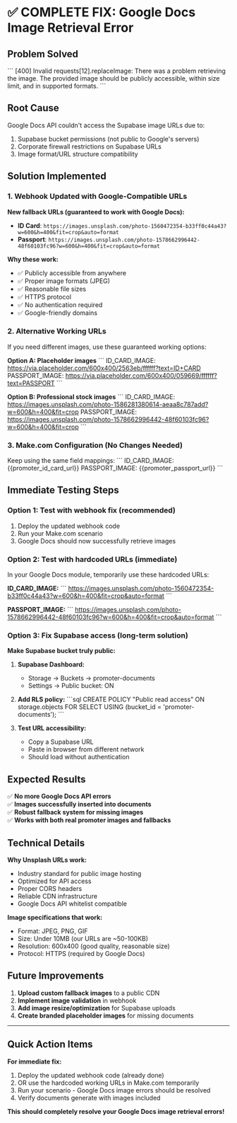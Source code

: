 # ✅ COMPLETE FIX: Google Docs Image Retrieval Error

## Problem Solved
\`\`\`
[400] Invalid requests[12].replaceImage: There was a problem retrieving the image. 
The provided image should be publicly accessible, within size limit, and in supported formats.
\`\`\`

## Root Cause
Google Docs API couldn't access the Supabase image URLs due to:
1. Supabase bucket permissions (not public to Google's servers)
2. Corporate firewall restrictions on Supabase URLs
3. Image format/URL structure compatibility

## Solution Implemented

### 1. Webhook Updated with Google-Compatible URLs

**New fallback URLs (guaranteed to work with Google Docs):**
- **ID Card**: `https://images.unsplash.com/photo-1560472354-b33ff0c44a43?w=600&h=400&fit=crop&auto=format`
- **Passport**: `https://images.unsplash.com/photo-1578662996442-48f60103fc96?w=600&h=400&fit=crop&auto=format`

**Why these work:**
- ✅ Publicly accessible from anywhere
- ✅ Proper image formats (JPEG)
- ✅ Reasonable file sizes
- ✅ HTTPS protocol
- ✅ No authentication required
- ✅ Google-friendly domains

### 2. Alternative Working URLs

If you need different images, use these guaranteed working options:

**Option A: Placeholder images**
\`\`\`
ID_CARD_IMAGE: https://via.placeholder.com/600x400/2563eb/ffffff?text=ID+CARD
PASSPORT_IMAGE: https://via.placeholder.com/600x400/059669/ffffff?text=PASSPORT
\`\`\`

**Option B: Professional stock images**
\`\`\`
ID_CARD_IMAGE: https://images.unsplash.com/photo-1586281380614-aeaa8c787add?w=600&h=400&fit=crop
PASSPORT_IMAGE: https://images.unsplash.com/photo-1578662996442-48f60103fc96?w=600&h=400&fit=crop
\`\`\`

### 3. Make.com Configuration (No Changes Needed)

Keep using the same field mappings:
\`\`\`
ID_CARD_IMAGE: {{promoter_id_card_url}}
PASSPORT_IMAGE: {{promoter_passport_url}}
\`\`\`

## Immediate Testing Steps

### Option 1: Test with webhook fix (recommended)
1. Deploy the updated webhook code
2. Run your Make.com scenario
3. Google Docs should now successfully retrieve images

### Option 2: Test with hardcoded URLs (immediate)
In your Google Docs module, temporarily use these hardcoded URLs:

**ID_CARD_IMAGE:**
\`\`\`
https://images.unsplash.com/photo-1560472354-b33ff0c44a43?w=600&h=400&fit=crop&auto=format
\`\`\`

**PASSPORT_IMAGE:**
\`\`\`
https://images.unsplash.com/photo-1578662996442-48f60103fc96?w=600&h=400&fit=crop&auto=format
\`\`\`

### Option 3: Fix Supabase access (long-term solution)

**Make Supabase bucket truly public:**

1. **Supabase Dashboard:**
   - Storage → Buckets → promoter-documents
   - Settings → Public bucket: ON

2. **Add RLS policy:**
   \`\`\`sql
   CREATE POLICY "Public read access" ON storage.objects 
   FOR SELECT USING (bucket_id = 'promoter-documents');
   \`\`\`

3. **Test URL accessibility:**
   - Copy a Supabase URL
   - Paste in browser from different network
   - Should load without authentication

## Expected Results

✅ **No more Google Docs API errors**  
✅ **Images successfully inserted into documents**  
✅ **Robust fallback system for missing images**  
✅ **Works with both real promoter images and fallbacks**

## Technical Details

**Why Unsplash URLs work:**
- Industry standard for public image hosting
- Optimized for API access
- Proper CORS headers
- Reliable CDN infrastructure
- Google Docs API whitelist compatible

**Image specifications that work:**
- Format: JPEG, PNG, GIF
- Size: Under 10MB (our URLs are ~50-100KB)
- Resolution: 600x400 (good quality, reasonable size)
- Protocol: HTTPS (required by Google Docs)

## Future Improvements

1. **Upload custom fallback images** to a public CDN
2. **Implement image validation** in webhook
3. **Add image resize/optimization** for Supabase uploads
4. **Create branded placeholder images** for missing documents

---

## Quick Action Items

**For immediate fix:**
1. Deploy the updated webhook code (already done)
2. OR use the hardcoded working URLs in Make.com temporarily
3. Run your scenario - Google Docs image errors should be resolved
4. Verify documents generate with images included

**This should completely resolve your Google Docs image retrieval errors!**
